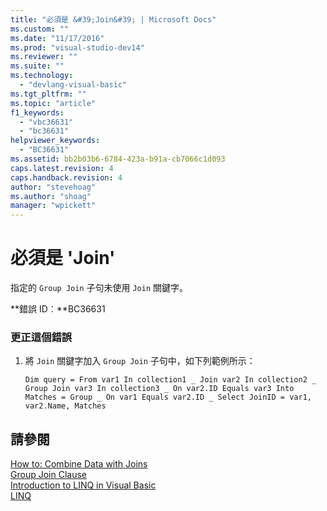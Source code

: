 ```yaml
---
title: "必須是 &#39;Join&#39; | Microsoft Docs"
ms.custom: ""
ms.date: "11/17/2016"
ms.prod: "visual-studio-dev14"
ms.reviewer: ""
ms.suite: ""
ms.technology: 
  - "devlang-visual-basic"
ms.tgt_pltfrm: ""
ms.topic: "article"
f1_keywords: 
  - "vbc36631"
  - "bc36631"
helpviewer_keywords: 
  - "BC36631"
ms.assetid: bb2b03b6-6784-423a-b91a-cb7066c1d093
caps.latest.revision: 4
caps.handback.revision: 4
author: "stevehoag"
ms.author: "shoag"
manager: "wpickett"
---
```

# 必須是 &#39;Join&#39;
指定的 `Group Join` 子句未使用 `Join` 關鍵字。  
  
 **錯誤 ID︰**BC36631  
  
### 更正這個錯誤  
  
1.  將 `Join` 關鍵字加入 `Group Join` 子句中，如下列範例所示：  
  
    ```vb#  
    Dim query = From var1 In collection1 _ Join var2 In collection2 _ Group Join var3 In collection3 _ On var2.ID Equals var3 Into Matches = Group _ On var1 Equals var2.ID _ Select JoinID = var1, var2.Name, Matches  
    ```  
  
## 請參閱  
 [How to: Combine Data with Joins](../Topic/How%20to:%20Combine%20Data%20with%20LINQ%20by%20Using%20Joins%20\(Visual%20Basic\).md)   
 [Group Join Clause](/dotnet/visual-basic/language-reference/queries/group-join-clause)   
 [Introduction to LINQ in Visual Basic](/dotnet/visual-basic/programming-guide/language-features/linq/introduction-to-linq)   
 [LINQ](/dotnet/visual-basic/programming-guide/language-features/linq/index)